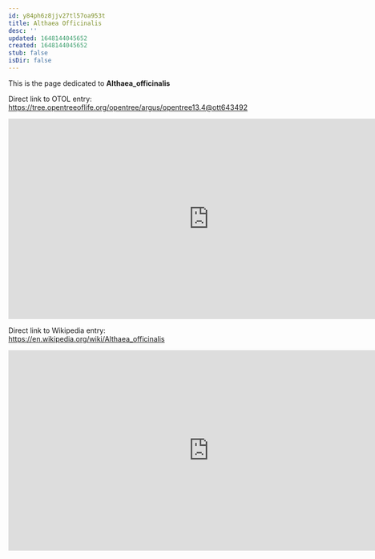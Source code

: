 ```yaml
---
id: y84ph6z8jjv27tl57oa953t
title: Althaea Officinalis
desc: ''
updated: 1648144045652
created: 1648144045652
stub: false
isDir: false
---
```

This is the page dedicated to **Althaea_officinalis**


Direct link to OTOL entry: https://tree.opentreeoflife.org/opentree/argus/opentree13.4@ott643492



<html>
    <body>
    <iframe src="https://tree.opentreeoflife.org/opentree/argus/opentree13.4@ott643492"
    width="800" height="400" frameborder="0" allowfullscreen> </iframe>
    </body>
</html>
    


Direct link to Wikipedia entry: https://en.wikipedia.org/wiki/Althaea_officinalis



<html>
    <body>
    <iframe src="https://en.wikipedia.org/wiki/Althaea_officinalis"
    width="800" height="400" frameborder="0" allowfullscreen> </iframe>
    </body>
</html>
    
